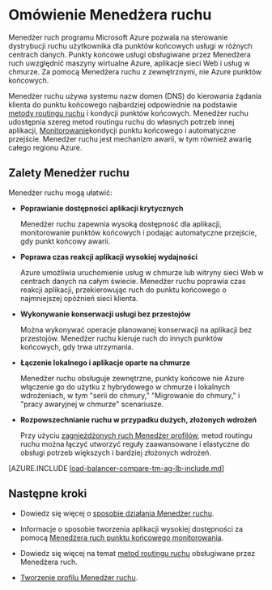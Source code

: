 <properties
    pageTitle="Co to jest Menedżer ruchu | Microsoft Azure"
    description="Ten artykuł pomoże zrozumieć, co to jest Menedżer ruchu i czy jest wybór routingu prawej ruchu aplikacji"
    services="traffic-manager"
    documentationCenter=""
    authors="sdwheeler"
    manager="carmonm"
    editor=""
/>
<tags
    ms.service="traffic-manager"
    ms.devlang="na"
    ms.topic="article"
    ms.tgt_pltfrm="na"
    ms.workload="infrastructure-services"
    ms.date="10/11/2016"
    ms.author="sewhee"
/>

# <a name="overview-of-traffic-manager"></a>Omówienie Menedżera ruchu

Menedżer ruch programu Microsoft Azure pozwala na sterowanie dystrybucji ruchu użytkownika dla punktów końcowych usługi w różnych centrach danych. Punkty końcowe usługi obsługiwane przez Menedżera ruch uwzględnić maszyny wirtualne Azure, aplikacje sieci Web i usług w chmurze. Za pomocą Menedżera ruchu z zewnętrznymi, nie Azure punktów końcowych.

Menedżer ruchu używa systemu nazw domen (DNS) do kierowania żądania klienta do punktu końcowego najbardziej odpowiednie na podstawie [metody routingu ruchu](traffic-manager-routing-methods.md) i kondycji punktów końcowych. Menedżer ruchu udostępnia szereg metod routingu ruchu do własnych potrzeb innej aplikacji, [Monitorowanie](traffic-manager-monitoring.md)kondycji punktu końcowego i automatyczne przejście. Menedżer ruchu jest mechanizm awarii, w tym również awarię całego regionu Azure.

## <a name="traffic-manager-benefits"></a>Zalety Menedżer ruchu

Menedżer ruchu mogą ułatwić:

- **Poprawianie dostępności aplikacji krytycznych**

    Menedżer ruchu zapewnia wysoką dostępność dla aplikacji, monitorowanie punktów końcowych i podając automatyczne przejście, gdy punkt końcowy awarii.

- **Poprawa czas reakcji aplikacji wysokiej wydajności**

    Azure umożliwia uruchomienie usług w chmurze lub witryny sieci Web w centrach danych na całym świecie. Menedżer ruchu poprawia czas reakcji aplikacji, przekierowując ruch do punktu końcowego o najmniejszej opóźnień sieci klienta.

- **Wykonywanie konserwacji usługi bez przestojów**

    Można wykonywać operacje planowanej konserwacji na aplikacji bez przestojów. Menedżer ruchu kieruje ruch do innych punktów końcowych, gdy trwa utrzymania.

- **Łączenie lokalnego i aplikacje oparte na chmurze**

    Menedżer ruchu obsługuje zewnętrzne, punkty końcowe nie Azure włączenie go do użytku z hybrydowego w chmurze i lokalnych wdrożeniach, w tym "serii do chmury," "Migrowanie do chmury," i "pracy awaryjnej w chmurze" scenariusze.

- **Rozpowszechnianie ruchu w przypadku dużych, złożonych wdrożeń**

    Przy użyciu [zagnieżdżonych ruch Menedżer profilów](traffic-manager-nested-profiles.md), metod routingu ruchu można łączyć utworzyć reguły zaawansowane i elastyczne do obsługi potrzeb większych i bardziej złożonych wdrożeń.

[AZURE.INCLUDE [load-balancer-compare-tm-ag-lb-include.md](../../includes/load-balancer-compare-tm-ag-lb-include.md)]

## <a name="next-steps"></a>Następne kroki

- Dowiedz się więcej o [sposobie działania Menedżer ruchu](traffic-manager-how-traffic-manager-works.md).

- Informacje o sposobie tworzenia aplikacji wysokiej dostępności za pomocą [Menedżera ruch punktu końcowego monitorowania](traffic-manager-monitoring.md).

- Dowiedz się więcej na temat [metod routingu ruchu](traffic-manager-routing-methods.md) obsługiwane przez Menedżera ruch.

- [Tworzenie profilu Menedżer ruchu](traffic-manager-manage-profiles.md).

